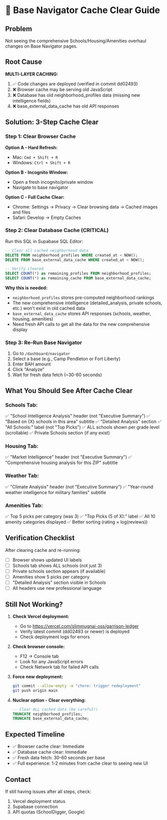 # 🔧 Base Navigator Cache Clear Guide

## Problem
Not seeing the comprehensive Schools/Housing/Amenities overhaul changes on Base Navigator pages.

## Root Cause
**MULTI-LAYER CACHING:**
1. ✅ Code changes are deployed (verified in commit dd02493)
2. ❌ Browser cache may be serving old JavaScript
3. ❌ Database has old neighborhood_profiles data (missing new intelligence fields)
4. ❌ base_external_data_cache has old API responses

## Solution: 3-Step Cache Clear

### Step 1: Clear Browser Cache
**Option A - Hard Refresh:**
- Mac: `Cmd + Shift + R`
- Windows: `Ctrl + Shift + R`

**Option B - Incognito Window:**
- Open a fresh incognito/private window
- Navigate to base navigator

**Option C - Full Cache Clear:**
- Chrome: Settings → Privacy → Clear browsing data → Cached images and files
- Safari: Develop → Empty Caches

### Step 2: Clear Database Cache (CRITICAL)
Run this SQL in Supabase SQL Editor:

```sql
-- Clear all cached neighborhood data
DELETE FROM neighborhood_profiles WHERE created_at < NOW();
DELETE FROM base_external_data_cache WHERE created_at < NOW();

-- Verify cleared
SELECT COUNT(*) as remaining_profiles FROM neighborhood_profiles;
SELECT COUNT(*) as remaining_cache FROM base_external_data_cache;
```

**Why this is needed:**
- `neighborhood_profiles` stores pre-computed neighborhood rankings
- The new comprehensive intelligence (detailed_analysis, private schools, etc.) won't exist in old cached data
- `base_external_data_cache` stores API responses (schools, weather, housing, amenities)
- Need fresh API calls to get all the data for the new comprehensive display

### Step 3: Re-Run Base Navigator
1. Go to `/dashboard/navigator`
2. Select a base (e.g., Camp Pendleton or Fort Liberty)
3. Enter BAH amount
4. Click "Analyze"
5. Wait for fresh data fetch (~30-60 seconds)

## What You Should See After Cache Clear

### Schools Tab:
✅ "School Intelligence Analysis" header (not "Executive Summary")
✅ "Based on {X} schools in this area" subtitle
✅ "Detailed Analysis" section
✅ "All Schools:" label (not "Top Picks")
✅ ALL schools shown per grade level (scrollable)
✅ Private Schools section (if any exist)

### Housing Tab:
✅ "Market Intelligence" header (not "Executive Summary")
✅ "Comprehensive housing analysis for this ZIP" subtitle

### Weather Tab:
✅ "Climate Analysis" header (not "Executive Summary")
✅ "Year-round weather intelligence for military families" subtitle

### Amenities Tab:
✅ Top 5 picks per category (was 3)
✅ "Top Picks (5 of X):" label
✅ All 10 amenity categories displayed
✅ Better sorting (rating × log(reviews))

## Verification Checklist

After clearing cache and re-running:
- [ ] Browser shows updated UI labels
- [ ] Schools tab shows ALL schools (not just 3)
- [ ] Private schools section appears (if available)
- [ ] Amenities show 5 picks per category
- [ ] "Detailed Analysis" section visible in Schools
- [ ] All headers use new professional language

## Still Not Working?

1. **Check Vercel deployment:**
   - Go to https://vercel.com/slimmugnai-oss/garrison-ledger
   - Verify latest commit (dd02493 or newer) is deployed
   - Check deployment logs for errors

2. **Check browser console:**
   - F12 → Console tab
   - Look for any JavaScript errors
   - Check Network tab for failed API calls

3. **Force new deployment:**
   ```bash
   git commit --allow-empty -m "chore: trigger redeployment"
   git push origin main
   ```

4. **Nuclear option - Clear everything:**
   ```sql
   -- Clear ALL cached data (be careful!)
   TRUNCATE neighborhood_profiles;
   TRUNCATE base_external_data_cache;
   ```

## Expected Timeline
- ✅ Browser cache clear: Immediate
- ✅ Database cache clear: Immediate
- ✅ Fresh data fetch: 30-60 seconds per base
- ✅ Full experience: 1-2 minutes from cache clear to seeing new UI

## Contact
If still having issues after all steps, check:
1. Vercel deployment status
2. Supabase connection
3. API quotas (SchoolDigger, Google)
